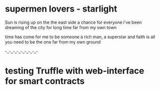 # supermen lovers - starlight
Sun is rising up on the the east side
a chance for everyone
i've been dreaming of the city for long time
far from my own town

time has come for me to be someone
a rich man, a superstar
and faith is all you need to be the one
far from my own ground


<p>-_-_-_-_-_-_-_-_-<p><h1>testing Truffle with web-interface for smart contracts</h1>
